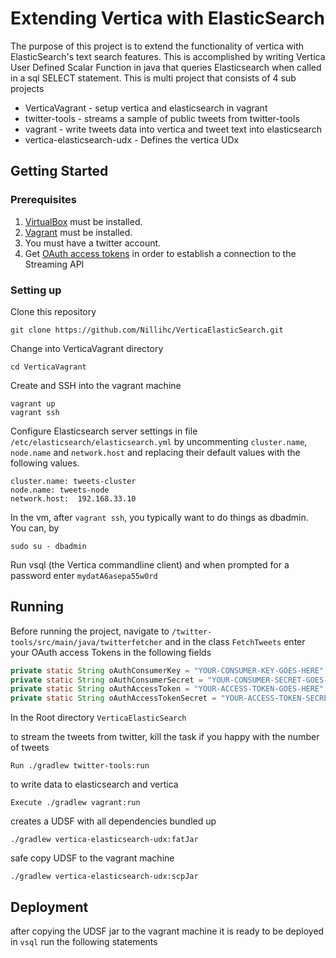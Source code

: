 # Extending Vertica with ElasticSearch

The purpose of this project is to extend the functionality of vertica with  ElasticSearch's text search features.
This is accomplished by writing Vertica User Defined Scalar Function in java that queries Elasticsearch when called
in a sql SELECT statement. This is multi project that consists of 4 sub projects
* VerticaVagrant - setup vertica and elasticsearch in vagrant
* twitter-tools - streams a sample of public tweets from twitter-tools
* vagrant - write tweets data into vertica and tweet text into elasticsearch
* vertica-elasticsearch-udx - Defines the vertica UDx

## Getting Started

### Prerequisites
1. [VirtualBox](https://www.virtualbox.org/wiki/Downloads) must be installed.
2. [Vagrant](https://www.vagrantup.com/) must be installed.
2. You must have a twitter account.
3. Get [OAuth access tokens](https://apps.twitter.com/) in order to establish a connection to the Streaming API

### Setting up

Clone this repository
```
git clone https://github.com/Nillihc/VerticaElasticSearch.git
```

Change into VerticaVagrant directory
```
cd VerticaVagrant
```

Create and SSH into the vagrant machine
```
vagrant up
vagrant ssh
```
Configure Elasticsearch server settings in file `/etc/elasticsearch/elasticsearch.yml` by uncommenting `cluster.name`, `node.name`
and `network.host` and replacing their default values with the following values.
```
cluster.name: tweets-cluster
node.name: tweets-node
network.host:  192.168.33.10
```

In the vm, after `vagrant ssh`, you typically want to do things as
dbadmin. You can, by

```
sudo su - dbadmin
```

Run vsql (the Vertica commandline client) and when prompted for a password enter `mydatA6asepa55w0rd`

## Running
Before running the project, navigate to `/twitter-tools/src/main/java/twitterfetcher` and in
the class `FetchTweets` enter your OAuth access Tokens in the following fields

```java
private static String oAuthConsumerKey = "YOUR-CONSUMER-KEY-GOES-HERE";
private static String oAuthConsumerSecret = "YOUR-CONSUMER-SECRET-GOES-HERE";
private static String oAuthAccessToken = "YOUR-ACCESS-TOKEN-GOES-HERE";
private static String oAuthAccessTokenSecret = "YOUR-ACCESS-TOKEN-SECRET-GOES-HERE";
```

In the Root directory `VerticaElasticSearch`

to stream the tweets from twitter, kill the task if you happy with the number of tweets
```
Run ./gradlew twitter-tools:run
```
to write data to elasticsearch and vertica
```
Execute ./gradlew vagrant:run
```
creates a UDSF with all dependencies bundled up
```
./gradlew vertica-elasticsearch-udx:fatJar
```
safe copy UDSF to the vagrant machine
```
./gradlew vertica-elasticsearch-udx:scpJar 
```


## Deployment
after copying the UDSF jar to the vagrant machine it is ready to be deployed
in `vsql` run the following statements
